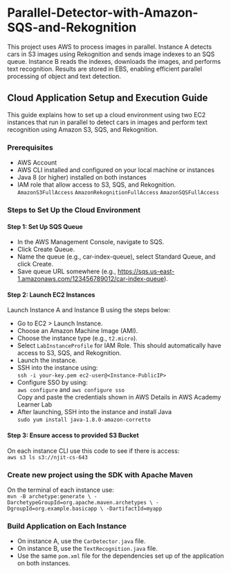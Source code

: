 # Parallel-Detector-with-Amazon-SQS-and-Rekognition
This project uses AWS to process images in parallel. Instance A detects cars in S3 images using Rekognition and sends image indexes to an SQS queue. Instance B reads the indexes, downloads the images, and performs text recognition. Results are stored in EBS, enabling efficient parallel processing of object and text detection.


## Cloud Application Setup and Execution Guide
This guide explains how to set up a cloud environment using two EC2 instances that run in parallel to detect cars in images and perform text recognition using Amazon S3, SQS, and Rekognition.

### Prerequisites
* AWS Account
* AWS CLI installed and configured on your local machine or instances
* Java 8 (or higher) installed on both instances
* IAM role that allow access to S3, SQS, and Rekognition.
`AmazonS3FullAccess`
`AmazonRekognitionFullAccess`
`AmazonSQSFullAccess`

### Steps to Set Up the Cloud Environment
#### Step 1: Set Up SQS Queue
- In the AWS Management Console, navigate to SQS.
- Click Create Queue.
- Name the queue (e.g., car-index-queue), select Standard Queue, and click Create.
- Save queue URL somewhere (e.g., https://sqs.us-east-1.amazonaws.com/123456789012/car-index-queue).

#### Step 2: Launch EC2 Instances
Launch Instance A and Instance B using the steps below:
- Go to EC2 > Launch Instance.
- Choose an Amazon Machine Image (AMI).
- Choose the instance type (e.g., `t2.micro`).
- Select `LabInstanceProfile` for IAM Role. This should automatically have access to S3, SQS, and Rekognition.
- Launch the instance.
- SSH into the instance using:
<br> `ssh -i your-key.pem ec2-user@<Instance-PublicIP>`
- Configure SSO by using:
<br> `aws configure` and `aws configure sso`
<br> Copy and paste the credentials shown in AWS Details in AWS Academy Learner Lab
- After launching, SSH into the instance and install Java 
<br> `sudo yum install java-1.8.0-amazon-corretto`

#### Step 3: Ensure access to provided S3 Bucket
On each instance CLI use this code to see if there is access:
<br> `aws s3 ls s3://njit-cs-643`

### Create new project using the SDK with Apache Maven
On the terminal of each instance use:
<br> `mvn -B archetype:generate \
  -DarchetypeGroupId=org.apache.maven.archetypes \
  -DgroupId=org.example.basicapp \
  -DartifactId=myapp`

### Build Application on Each Instance
- On instance A, use the `CarDetector.java` file. 
- On instance B, use the `TextRecognition.java` file. 
- Use the same `pom.xml` file for the dependencies set up of the application on both instances.